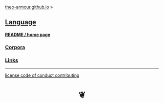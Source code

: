 <style>

#menu p { margin: 0 }

</style>


[theo-armour.github.io]( https://theo-armour.github.io ) &raquo;

## [Language]( index.html )

#### [README / home page]( #README.md )


### [Corpora]( #page/corpora.md )


### [Links]( #page/links.md )


<!--
### [Script1]( #script1/script1.html )>

<### [Script2]( #script2/script2.html )


***

<div id=divSubMenu ></div>

<iframe id=ifrMenu class=xxxiframeMenu width=100% height=0 frameBorder=0 ></iframe>



### [markdown help]( #./pages/markdown-help.md )


### [threejs basic]( #./plugins/threejs-basic.html ) [&#x1F5D7;]( ./plugin/threejs-basic.html "Run full screen" )

-->


***

[license         ]( #./page/license.md )
[code of conduct ]( #./page/code-of-conduct.md )
[contributing    ]( #./page/contributing.md )

<h1 style=text-align:center; > &#x2766; </h1>